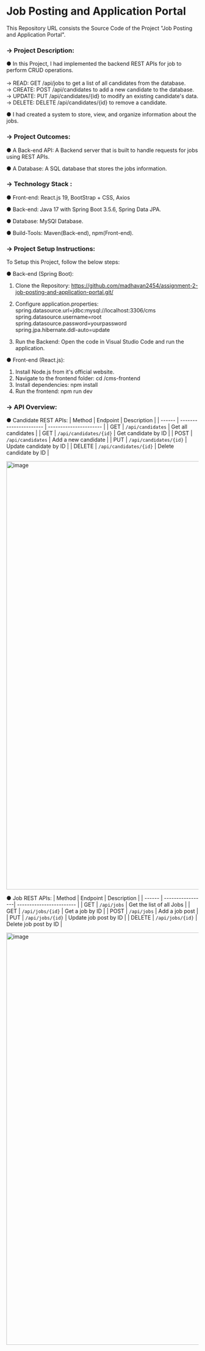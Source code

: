 # Job Posting and Application Portal                

This Repository URL consists the Source Code of the Project "Job Posting and Application Portal".

### -> Project Description:

● In this Project, I had implemented the backend REST APIs for job to perform CRUD operations.<br/> <br/>
-> READ: GET /api/jobs to get a list of all candidates from the database. <br/>
-> CREATE: POST /api/candidates to add a new candidate to the database.   
-> UPDATE: PUT /api/candidates/{id} to modify an existing candidate's data.   
-> DELETE: DELETE /api/candidates/{id} to remove a candidate.

● I had created a system to store, view, and organize information about the jobs.



### -> Project Outcomes:

● A Back-end API: A Backend server that is built to handle requests for jobs using REST APIs. 

● A Database: A SQL database that stores the jobs information.



### -> Technology Stack :

● Front-end: React.js 19, BootStrap + CSS, Axios

● Back-end: Java 17 with Spring Boot 3.5.6, Spring Data JPA.

● Database: MySQl Database.

● Build-Tools: Maven(Back-end), npm(Front-end).


### -> Project Setup Instructions:

To Setup this Project, follow the below steps:

● Back-end (Spring Boot):

1. Clone the Repository:
   https://github.com/madhavan2454/assignment-2-job-posting-and-application-portal.git/

2. Configure application.properties:   
   spring.datasource.url=jdbc:mysql://localhost:3306/cms   
spring.datasource.username=root   
spring.datasource.password=yourpassword    
spring.jpa.hibernate.ddl-auto=update

4. Run the Backend:
   Open the code in Visual Studio Code and run the application.  


● Front-end (React.js):

1. Install Node.js from it's official website.
2. Navigate to the frontend folder:   cd /cms-frontend
3. Install dependencies:   npm install
4. Run the frontend:   npm run dev
    

### -> API Overview:
● Candidate REST APIs:
| Method | Endpoint               | Description            |
| ------ | ---------------------- | ---------------------- |
| GET    | `/api/candidates`      | Get all candidates     |
| GET    | `/api/candidates/{id}` | Get candidate by ID    |
| POST   | `/api/candidates`      | Add a new candidate    |
| PUT    | `/api/candidates/{id}` | Update candidate by ID |
| DELETE | `/api/candidates/{id}` | Delete candidate by ID |


<img width="1917" height="1123" alt="image" src="https://github.com/user-attachments/assets/bc6aca47-03ff-4b2f-b53c-17a5483817c5" />


● Job REST APIs:
| Method | Endpoint         | Description              |
| ------ | -----------------| ------------------------ |
| GET    | `/api/jobs`      | Get the list of all Jobs     |
| GET    | `/api/jobs/{id}` | Get a job by ID    |
| POST   | `/api/jobs`      | Add a job post     |
| PUT    | `/api/jobs/{id}` | Update job post by ID |
| DELETE | `/api/jobs/{id}` | Delete job post by ID |

<img width="1919" height="1081" alt="image" src="https://github.com/user-attachments/assets/1e9822ea-c408-47b6-bbef-49e3c72a5de6" />


